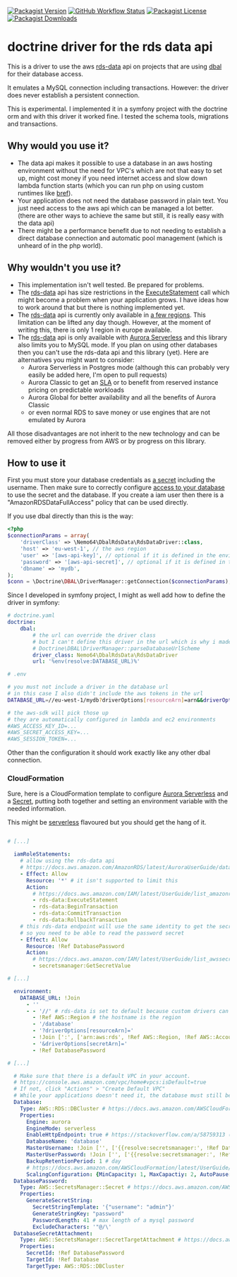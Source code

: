 [![Packagist Version](https://img.shields.io/packagist/v/Nemo64/dbal-rds-data)](https://packagist.org/packages/nemo64/dbal-rds-data)
[![GitHub Workflow Status](https://img.shields.io/github/workflow/status/Nemo64/dbal-rds-data/Test?label=tests)](https://github.com/Nemo64/dbal-rds-data/actions?query=workflow%3ATest)
[![Packagist License](https://img.shields.io/packagist/l/Nemo64/dbal-rds-data)](https://github.com/Nemo64/dbal-rds-data/blob/master/LICENSE)
[![Packagist Downloads](https://img.shields.io/packagist/dm/Nemo64/dbal-rds-data)](https://packagist.org/packages/nemo64/dbal-rds-data)

# doctrine driver for the rds data api

This is a driver to use the aws [rds-data] api on projects
that are using [dbal] for their database access.

It emulates a MySQL connection including transactions.
However: the driver does never establish a persistent connection.

This is experimental. I implemented it in a symfony project
with the doctrine orm and with this driver it worked fine.
I tested the schema tools, migrations and transactions. 

## Why would you use it?

- The data api makes it possible to use a database in an aws hosting environment
  without the need for VPC's which are not that easy to set up,
  might cost money if you need internet access
  and slow down lambda function starts
  (which you can run php on using custom runtimes like [bref]).
- Your application does not need the database password in plain text.
  You just need access to the aws api which can be managed a lot better.
  (there are other ways to achieve the same but still, it is really easy with the data api)
- There might be a performance benefit due to not needing to establish
  a direct database connection and automatic pool management
  (which is unheard of in the php world).
  
## Why wouldn't you use it?

- This implementation isn't well tested. Be prepared for problems.
- The [rds-data] api has size restrictions in the [ExecuteStatement] call
  which might become a problem when your application grows.
  I have ideas how to work around that but there is nothing implemented yet.
- The [rds-data] api is currently only available in [a few regions]. This limitation can be lifted any day though.
  However, at the moment of writing this, there is only 1 region in europe available.
- The [rds-data] api is only available with [Aurora Serverless] and this library also limits you to MySQL mode.
  If you plan on using other databases then you can't use the rds-data api and this library (yet).
  Here are alternatives you might want to consider:
  - Aurora Serverless in Postgres mode (although this can probably very easily be added here, I'm open to pull requests)
  - Aurora Classic to get an [SLA] or to benefit from reserved instance pricing on predictable workloads
  - Aurora Global for better availability and all the benefits of Aurora Classic
  - or even normal RDS to save money or use engines that are not emulated by Aurora 
  
All those disadvantages are not inherit to the new technology and can be removed
either by progress from AWS or by progress on this library.

## How to use it

First you must store your database credentials as [a secret] including the username.
Then make sure to correctly configure [access to your database] to use the secret and the database.
If you create a iam user then there is a "AmazonRDSDataFullAccess" policy that can be used directly.

If you use dbal directly than this is the way:

```php
<?php
$connectionParams = array(
    'driverClass' => \Nemo64\DbalRdsData\RdsDataDriver::class,
    'host' => 'eu-west-1', // the aws region
    'user' => '[aws-api-key]', // optional if it is defined in the environment 
    'password' => '[aws-api-secret]', // optional if it is defined in the environment
    'dbname' => 'mydb',
);
$conn = \Doctrine\DBAL\DriverManager::getConnection($connectionParams);
```

Since I developed in symfony project, I might as well add how to define the driver in symfony:

```yaml
# doctrine.yaml
doctrine:
    dbal:
        # the url can override the driver class
        # but I can't define this driver in the url which is why i made it the default
        # Doctrine\DBAL\DriverManager::parseDatabaseUrlScheme
        driver_class: Nemo64\DbalRdsData\RdsDataDriver
        url: '%env(resolve:DATABASE_URL)%'
```
```sh
# .env

# you must not include a driver in the database url
# in this case I also didn't include the aws tokens in the url 
DATABASE_URL=//eu-west-1/mydb?driverOptions[resourceArn]=arn&&driverOptions[secretArn]=arn

# the aws-sdk will pick those up
# they are automatically configured in lambda and ec2 environments 
#AWS_ACCESS_KEY_ID=...
#AWS_SECRET_ACCESS_KEY=...
#AWS_SESSION_TOKEN=...
```

Other than the configuration it should work exactly like any other dbal connection.

### CloudFormation

Sure, here is a CloudFormation template to configure [Aurora Serverless] and a [Secret],
putting both together and setting an environment variable with the needed information.

This might be [serverless] flavoured but you should get the hang of it.

```yaml

# [...]

  iamRoleStatements:
    # allow using the rds-data api
    # https://docs.aws.amazon.com/AmazonRDS/latest/AuroraUserGuide/data-api.html#data-api.access
    - Effect: Allow
      Resource: '*' # it isn't supported to limit this
      Action:
        # https://docs.aws.amazon.com/IAM/latest/UserGuide/list_amazonrdsdataapi.html
        - rds-data:ExecuteStatement
        - rds-data:BeginTransaction
        - rds-data:CommitTransaction
        - rds-data:RollbackTransaction
    # this rds-data endpoint will use the same identity to get the secret 
    # so you need to be able to read the password secret
    - Effect: Allow
      Resource: !Ref DatabasePassword
      Action:
        # https://docs.aws.amazon.com/IAM/latest/UserGuide/list_awssecretsmanager.html
        - secretsmanager:GetSecretValue

# [...]

  environment:
    DATABASE_URL: !Join
      - ''
      - - '//' # rds-data is set to default because custom drivers can't be named in a way that they can be used here
        - !Ref AWS::Region # the hostname is the region
        - '/database'
        - '?driverOptions[resourceArn]='
        - !Join [':', ['arn:aws:rds', !Ref AWS::Region, !Ref AWS::AccountId, 'cluster', !Ref Database]]
        - '&driverOptions[secretArn]='
        - !Ref DatabasePassword

# [...]

  # Make sure that there is a default VPC in your account.
  # https://console.aws.amazon.com/vpc/home#vpcs:isDefault=true
  # If not, click "Actions" > "Create Default VPC"
  # While your applications doesn't need it, the database must still be provisioned into a VPC so use the default. 
  Database:
    Type: AWS::RDS::DBCluster # https://docs.aws.amazon.com/AWSCloudFormation/latest/UserGuide/aws-resource-rds-dbcluster.html
    Properties:
      Engine: aurora
      EngineMode: serverless
      EnableHttpEndpoint: true # https://stackoverflow.com/a/58759313 (not fully documented in every language yet)
      DatabaseName: 'database'
      MasterUsername: !Join ['', ['{{resolve:secretsmanager:', !Ref DatabasePassword, ':SecretString:username}}']]
      MasterUserPassword: !Join ['', ['{{resolve:secretsmanager:', !Ref DatabasePassword, ':SecretString:password}}']]
      BackupRetentionPeriod: 1 # day
      # https://docs.aws.amazon.com/AWSCloudFormation/latest/UserGuide/aws-properties-rds-dbcluster-scalingconfiguration.html
      ScalingConfiguration: {MinCapacity: 1, MaxCapactiy: 2, AutoPause: true}
  DatabasePassword:
    Type: AWS::SecretsManager::Secret # https://docs.aws.amazon.com/AWSCloudFormation/latest/UserGuide/aws-resource-secretsmanager-secret.html
    Properties:
      GenerateSecretString:
        SecretStringTemplate: '{"username": "admin"}'
        GenerateStringKey: "password"
        PasswordLength: 41 # max length of a mysql password
        ExcludeCharacters: '"@/\'
  DatabaseSecretAttachment:
    Type: AWS::SecretsManager::SecretTargetAttachment # https://docs.aws.amazon.com/AWSCloudFormation/latest/UserGuide/aws-resource-secretsmanager-secrettargetattachment.html
    Properties:
      SecretId: !Ref DatabasePassword
      TargetId: !Ref Database
      TargetType: AWS::RDS::DBCluster
```


[rds-data]: https://docs.aws.amazon.com/AmazonRDS/latest/AuroraUserGuide/data-api.html
[dbal]: https://www.doctrine-project.org/projects/doctrine-dbal/en/2.10/index.html
[bref]: https://bref.sh/
[ExecuteStatement]: https://docs.aws.amazon.com/rdsdataservice/latest/APIReference/API_ExecuteStatement.html
[a few regions]: https://docs.aws.amazon.com/AmazonRDS/latest/AuroraUserGuide/data-api.html#data-api.regions
[Aurora Serverless]: https://aws.amazon.com/de/rds/aurora/serverless/
[SLA]: https://aws.amazon.com/de/rds/aurora/sla/
[access to your database]: https://docs.aws.amazon.com/AmazonRDS/latest/AuroraUserGuide/data-api.html#data-api.access
[a secret]: https://docs.aws.amazon.com/AmazonRDS/latest/AuroraUserGuide/data-api.html#data-api.secrets
[Secret]: https://aws.amazon.com/de/secrets-manager/
[serverless]: https://serverless.com/
